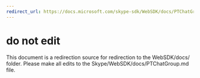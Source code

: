```yaml
---
redirect_url: https://docs.microsoft.com/skype-sdk/WebSDK/docs/PTChatGroup
---
```

# do not edit
This document is a redirection source for redirection to the WebSDK/docs/ folder. Please make all edits to the Skype/WebSDK/docs/PTChatGroup.md file.

